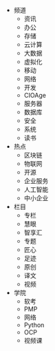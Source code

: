 + 频道
    - 资讯
    - 办公
    - 存储
    - 云计算
    - 大数据
    - 虚拟化
    - 移动
    - 网络
    - 开发
    - CIOAge
    - 服务器
    - 数据库
    - 安全
    - 系统
    - 读书
+ 热点
    - 区块链
    - 物联网
    - 开源
    - 企业服务
    - 人工智能
    - 中小企业
+ 栏目
    - 专栏
    - 慧眼
    - 智享汇
    - 专题
    - 匠心
    - 足迹
    - 原创
    - 译文
    - 视频
+ 学院
    - 软考
    - PMP
    - 网络
    - Python
    - OCP
    - 视频课
